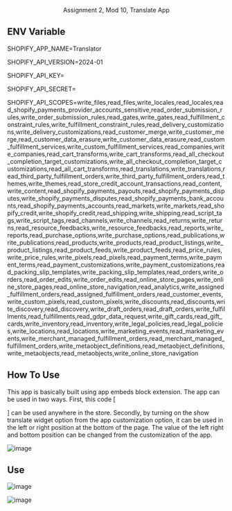 <p align="center">Assignment 2, Mod 10, Translate App</p>

## ENV Variable
SHOPIFY_APP_NAME=Translator

SHOPIFY_API_VERSION=2024-01

SHOPIFY_API_KEY=

SHOPIFY_API_SECRET=

SHOPIFY_API_SCOPES=write_files,read_files,write_locales,read_locales,read_shopify_payments_provider_accounts_sensitive,read_order_submission_rules,write_order_submission_rules,read_gates,write_gates,read_fulfillment_constraint_rules,write_fulfillment_constraint_rules,read_delivery_customizations,write_delivery_customizations,read_customer_merge,write_customer_merge,read_customer_data_erasure,write_customer_data_erasure,read_custom_fulfillment_services,write_custom_fulfillment_services,read_companies,write_companies,read_cart_transforms,write_cart_transforms,read_all_checkout_completion_target_customizations,write_all_checkout_completion_target_customizations,read_all_cart_transforms,read_translations,write_translations,read_third_party_fulfillment_orders,write_third_party_fulfillment_orders,read_themes,write_themes,read_store_credit_account_transactions,read_content,write_content,read_shopify_payments_payouts,read_shopify_payments_disputes,write_shopify_payments_disputes,read_shopify_payments_bank_accounts,read_shopify_payments_accounts,read_markets,write_markets,read_shopify_credit,write_shopify_credit,read_shipping,write_shipping,read_script_tags,write_script_tags,read_channels,write_channels,read_returns,write_returns,read_resource_feedbacks,write_resource_feedbacks,read_reports,write_reports,read_purchase_options,write_purchase_options,read_publications,write_publications,read_products,write_products,read_product_listings,write_product_listings,read_product_feeds,write_product_feeds,read_price_rules,write_price_rules,write_pixels,read_pixels,read_payment_terms,write_payment_terms,read_payment_customizations,write_payment_customizations,read_packing_slip_templates,write_packing_slip_templates,read_orders,write_orders,read_order_edits,write_order_edits,read_online_store_pages,write_online_store_pages,read_online_store_navigation,read_analytics,write_assigned_fulfillment_orders,read_assigned_fulfillment_orders,read_customer_events,write_custom_pixels,read_custom_pixels,write_discounts,read_discounts,write_discovery,read_discovery,write_draft_orders,read_draft_orders,write_fulfillments,read_fulfillments,read_gdpr_data_request,write_gift_cards,read_gift_cards,write_inventory,read_inventory,write_legal_policies,read_legal_policies,write_locations,read_locations,write_marketing_events,read_marketing_events,write_merchant_managed_fulfillment_orders,read_merchant_managed_fulfillment_orders,write_metaobject_definitions,read_metaobject_definitions,write_metaobjects,read_metaobjects,write_online_store_navigation

## How To Use
This app is basically built using app embeds block extension.  The app can be used in two ways. First, this code [<div id="google_translate_element"></div>] can be used anywhere in the store.  Secondly, by turning on the show translate widget option from the app customization option, it can be used in the left or right position at the bottom of the page. The value of the left right and bottom position can be changed from the customization of the app.




![image](https://github.com/Yubayer/Laravel-Shopify-Translate-App/assets/107784118/dd254df4-fd05-45b4-82cb-13bf65e31c4e)

## Use <div id="google_translate_element"></div>
![image](https://github.com/Yubayer/Laravel-Shopify-Translate-App/assets/107784118/f42bd8ab-bbac-40d6-960d-35006bc01a03)

![image](https://github.com/Yubayer/Laravel-Shopify-Translate-App/assets/107784118/aa457f2d-a864-4303-bce8-9fcb5af02ff6)

